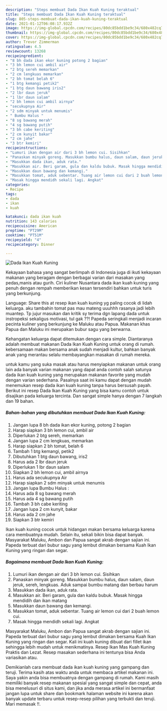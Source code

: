 ```yaml
---
description: "Steps membuat Dada Ikan Kuah Kuning teraktual"
title: "Steps membuat Dada Ikan Kuah Kuning teraktual"
slug: 805-steps-membuat-dada-ikan-kuah-kuning-teraktual
date: 2021-01-12T06:08:17.932Z
image: https://img-global.cpcdn.com/recipes/80dc85bdd1be9c34/680x482cq70/dada-ikan-kuah-kuning-foto-resep-utama.jpg
thumbnail: https://img-global.cpcdn.com/recipes/80dc85bdd1be9c34/680x482cq70/dada-ikan-kuah-kuning-foto-resep-utama.jpg
cover: https://img-global.cpcdn.com/recipes/80dc85bdd1be9c34/680x482cq70/dada-ikan-kuah-kuning-foto-resep-utama.jpg
author: Trevor Zimmerman
ratingvalue: 4.5
reviewcount: 13268
recipeingredient:
- "8 bh dada ikan ekor kuning potong 2 bagian"
- "3 bh lemon cui ambil air"
- "2 btg sereh memarkan"
- "2 cm lengkuas memarkan"
- "2 bh tomat belah 6"
- "1 btg kemangi petik2"
- "1 btg daun bawang iris2"
- "2 lbr daun jeruk"
- "1 lbr daun salam"
- "2 bh lemon cui ambil airnya"
- "secukupnya Air"
- "2 sdm minyak untuk menumis"
- " Bumbu Halus "
- "8 sg bawang merah"
- "4 sg bawang putih"
- "3 bh cabe keriting"
- "2 cm kunyit bakar"
- "2 cm jahe"
- "3 btr kemiri"
recipeinstructions:
- "Lumuri ikan dengan air dari 3 bh lemon cui. Sisihkan"
- "Panaskan minyak goreng. Masukkan bumbu halus, daun salam, daun jeruk, sereh, lengkuas. Aduk sampai bumbu matang dan berbau harum"
- "Masukkan dada ikan, aduk rata."
- "Masukkan air. Beri garam, gula dan kaldu bubuk. Masak hingga mendidih dan ikan matang"
- "Masukkan daun bawang dan kemangi."
- "Masukkan tomat, aduk sebentar. Tuang air lemon cui dari 2 buah lemon cui."
- "Masak hingga mendidh sekali lagi. Angkat"
categories:
- Recipe
tags:
- dada
- ikan
- kuah

katakunci: dada ikan kuah 
nutrition: 143 calories
recipecuisine: American
preptime: "PT29M"
cooktime: "PT51M"
recipeyield: "4"
recipecategory: Dinner

---
```



![Dada Ikan Kuah Kuning](https://img-global.cpcdn.com/recipes/80dc85bdd1be9c34/680x482cq70/dada-ikan-kuah-kuning-foto-resep-utama.jpg)

Kekayaan bahasa yang sangat berlimpah di Indonesia juga di ikuti kekayaan makanan yang beragam dengan berbagai varian dari masakan yang pedas,manis atau gurih. Ciri kuliner Nusantara dada ikan kuah kuning yang penuh dengan rempah memberikan kesan tersendiri bahkan untuk turis yang berkunjung.


Language: Share this at resep ikan kuah kuning yg paling cocok di lidah keluarga. aku tambahin tomat pas mau mateng uuuhhh rasanya jadi lebih muantep. Tp jujur masukan dan kritik sy terima dgn lapang dada untuk instropeksi sekaligus motivasi, tul gak ??! Papeda seringkali menjadi incaran pecinta kuliner yang berkunjung ke Maluku atau Papua. Makanan khas Papua dan Maluku ini merupakan bubur sagu yang berwarna.

Kehangatan keluarga dapat ditemukan dengan cara simple. Diantaranya adalah membuat makanan Dada Ikan Kuah Kuning untuk orang di rumah. kebersamaan makan bersama anak sudah menjadi kultur, bahkan banyak anak yang merantau selalu membayangkan masakan di rumah mereka.

untuk kamu yang suka masak atau harus menyiapkan makanan untuk orang lain ada banyak varian makanan yang dapat anda contoh salah satunya dada ikan kuah kuning yang merupakan makanan favorite yang mudah dengan varian sederhana. Pasalnya saat ini kamu dapat dengan mudah menemukan resep dada ikan kuah kuning tanpa harus bersusah payah.
Berikut ini resep Dada Ikan Kuah Kuning yang bisa kamu contoh untuk disajikan pada keluarga tercinta. Dan sangat simple hanya dengan 7 langkah dan 19 bahan.


<!--inarticleads1-->

##### Bahan-bahan yang dibutuhkan membuat Dada Ikan Kuah Kuning:

1. Jangan lupa 8 bh dada ikan ekor kuning, potong 2 bagian
1. Harap siapkan 3 bh lemon cui, ambil air
1. Diperlukan 2 btg sereh, memarkan
1. Jangan lupa 2 cm lengkuas, memarkan
1. Harap siapkan 2 bh tomat, belah 6
1. Tambah 1 btg kemangi, petik2
1. Dibutuhkan 1 btg daun bawang, iris2
1. Harus ada 2 lbr daun jeruk
1. Diperlukan 1 lbr daun salam
1. Siapkan 2 bh lemon cui, ambil airnya
1. Harus ada secukupnya Air
1. Harap siapkan 2 sdm minyak untuk menumis
1. Jangan lupa  Bumbu Halus :
1. Harus ada 8 sg bawang merah
1. Harus ada 4 sg bawang putih
1. Tambah 3 bh cabe keriting
1. Jangan lupa 2 cm kunyit, bakar
1. Harus ada 2 cm jahe
1. Siapkan 3 btr kemiri


Ikan kuah kuning cocok untuk hidangan makan bersama keluarga karena cara membuatnya mudah. Selain itu, sekali bikin bisa dapat banyak. Masyarakat Maluku, Ambon dan Papua sangat akrab dengan sajian ini. Papeda terbuat dari bubur sagu yang lembut dimakan bersama Kuah Ikan Kuning yang ringan dan segar. 

<!--inarticleads2-->

##### Bagaimana membuat  Dada Ikan Kuah Kuning:

1. Lumuri ikan dengan air dari 3 bh lemon cui. Sisihkan
1. Panaskan minyak goreng. Masukkan bumbu halus, daun salam, daun jeruk, sereh, lengkuas. Aduk sampai bumbu matang dan berbau harum
1. Masukkan dada ikan, aduk rata.
1. Masukkan air. Beri garam, gula dan kaldu bubuk. Masak hingga mendidih dan ikan matang
1. Masukkan daun bawang dan kemangi.
1. Masukkan tomat, aduk sebentar. Tuang air lemon cui dari 2 buah lemon cui.
1. Masak hingga mendidh sekali lagi. Angkat


Masyarakat Maluku, Ambon dan Papua sangat akrab dengan sajian ini. Papeda terbuat dari bubur sagu yang lembut dimakan bersama Kuah Ikan Kuning yang ringan dan segar. Kali ini kuah kuning dibuat dari fillet ikan sehingga lebih mudah untuk menikmatinya. Resep Ikan Mas Kuah Kuning Praktis dan Lezat. Resep masakan sederhana ini tentunya bisa Anda variasikan atau. 

Demikianlah cara membuat dada ikan kuah kuning yang gampang dan teruji. Terima kasih atas waktu anda untuk membaca artikel makanan ini. Saya yakin anda bisa membuatnya dengan gampang di rumah. Kami masih memiliki banyak resep makanan spesial yang sangat simple dan cepat, anda bisa menelusuri di situs kami, dan jika anda merasa artikel ini bermanfaat jangan lupa untuk share dan bookmark halaman website ini karena akan banyak update terbaru untuk resep-resep pilihan yang terbukti dan teruji. Mari memasak !!. 
